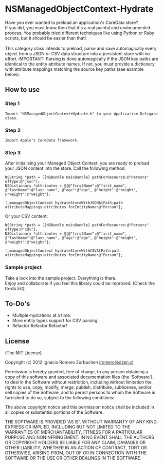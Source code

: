 NSManagedObjectContext-Hydrate
==============================

Have you ever wanted to preload an application's CoreData store?<br>
If you did, you must know then that it's a real painful and undocumented process. You probably tried different techniques like using Python or Ruby scripts, but it should be easier than that!<br><br>
This category class intends to preload, parse and save automagically every object from a JSON or CSV data structure into a persistent store with no effort.
IMPORTANT: Parsing is done automagically if the JSON key paths are identical to the entity attribute names. If not, you must provide a dictionary with attribute mappings matching the source key paths (see example below).

## How to use

### Step 1
```
Import "NSManagedObjectContext+Hydrate.h" to your Application Delegate class.
```

### Step 2
```
Import Apple's CoreData framework.
```

### Step 3
After initialising your Managed Object Context, you are ready to preload your JSON content into the store.
Call the following method:
```
NSString *path = [[NSBundle mainBundle] pathForResource:@"Persons" ofType:@"json"];
NSDictionary *attributes = @{@"firstName":@"first_name", @"lastName":@"last_name", @"age":@"age", @"height":@"height", @"weight":@"weight"};

[_managedObjectContext hydrateStoreWithJSONAtPath:path attributeMappings:attributes forEntityName:@"Person"];
```

Or your CSV content:
```
NSString *path = [[NSBundle mainBundle] pathForResource:@"Persons" ofType:@"cdv"];
NSDictionary *attributes = @{@"firstName":@"first_name", @"lastName":@"last_name", @"age":@"age", @"height":@"height", @"weight":@"weight"};

[_managedObjectContext hydrateStoreWithCSVAtPath:path attributeMappings:attributes forEntityName:@"Person"];
```

### Sample project
Take a look into the sample project. Everything is there.<br>
Enjoy and collaborate if you feel this library could be improved. (Check the to-do list)


## To-Do's
- Multiple-hydrations at a time.
- More entity types support for CSV parsing.
- Refactor Refactor Refactor!


## License
(The MIT License)

Copyright (c) 2012 Ignacio Romero Zurbuchen <iromero@dzen.cl>

Permission is hereby granted, free of charge, to any person obtaining a copy of this software and associated documentation files (the 'Software'), to deal in the Software without restriction, including without limitation the rights to use, copy, modify, merge, publish, distribute, sublicense, and/or sell copies of the Software, and to permit persons to whom the Software is furnished to do so, subject to the following conditions:

The above copyright notice and this permission notice shall be included in all copies or substantial portions of the Software.

THE SOFTWARE IS PROVIDED 'AS IS', WITHOUT WARRANTY OF ANY KIND, EXPRESS OR IMPLIED, INCLUDING BUT NOT LIMITED TO THE WARRANTIES OF MERCHANTABILITY, FITNESS FOR A PARTICULAR PURPOSE AND NONINFRINGEMENT. IN NO EVENT SHALL THE AUTHORS OR COPYRIGHT HOLDERS BE LIABLE FOR ANY CLAIM, DAMAGES OR OTHER LIABILITY, WHETHER IN AN ACTION OF CONTRACT, TORT OR OTHERWISE, ARISING FROM, OUT OF OR IN CONNECTION WITH THE SOFTWARE OR THE USE OR OTHER DEALINGS IN THE SOFTWARE.
